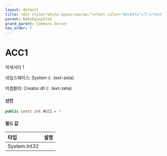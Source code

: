```yaml
---
layout: default
title: <div style="white-space:nowrap;"><font color="#2c84fa">❒ </font>ACC1</div>
parent: NekoEquipSlot
grand_parent: Commons.Server
nav_order: 7
---
```


<!-- 아래로 편집 -->

# ACC1

악세서리 1

네임스페이스: System
{: .text-zeta}

어셈블리: Creator.dll
{: .text-zeta}

#### 선언

```cs
public const int ACC1 = 7
```

#### 필드 값

|타입|설명|
|:--|:--|
|System.Int32|

<!-- #### 예제

```lua
    예제 코드
``` -->